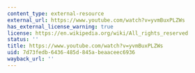 ```yaml
---
content_type: external-resource
external_url: https://www.youtube.com/watch?v=yvmBuxPLZWs
has_external_license_warning: true
license: https://en.wikipedia.org/wiki/All_rights_reserved
status: ''
title: https://www.youtube.com/watch?v=yvmBuxPLZWs
uid: 7d73fedb-6436-485d-845a-beaaceec6936
wayback_url: ''
---
```

